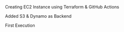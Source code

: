 Creating EC2 Instance using Terraform & GitHub Actions

Added S3 & Dynamo as Backend

First Execution




